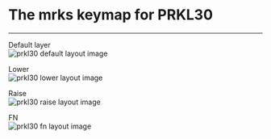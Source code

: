 # The mrks keymap for PRKL30

-----

Default layer  
![prkl30 default layout image](https://i.imgur.com/tekFaHW.png "default")

Lower  
![prkl30 lower layout image](https://i.imgur.com/5F4CL4g.png "lower")

Raise  
![prkl30 raise layout image](https://i.imgur.com/BpC8T6p.png "raise")

FN  
![prkl30 fn layout image](https://i.imgur.com/gwgIKqj.png "fn")
